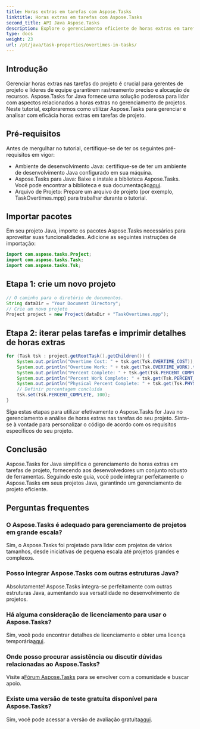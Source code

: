 ```yaml
---
title: Horas extras em tarefas com Aspose.Tasks
linktitle: Horas extras em tarefas com Aspose.Tasks
second_title: API Java Aspose.Tasks
description: Explore o gerenciamento eficiente de horas extras em tarefas de projeto com Aspose.Tasks for Java. Simplifique o rastreamento e a alocação de recursos sem esforço.
type: docs
weight: 23
url: /pt/java/task-properties/overtimes-in-tasks/
---
```

## Introdução
Gerenciar horas extras nas tarefas do projeto é crucial para gerentes de projeto e líderes de equipe garantirem rastreamento preciso e alocação de recursos. Aspose.Tasks for Java fornece uma solução poderosa para lidar com aspectos relacionados a horas extras no gerenciamento de projetos. Neste tutorial, exploraremos como utilizar Aspose.Tasks para gerenciar e analisar com eficácia horas extras em tarefas de projeto.
## Pré-requisitos
Antes de mergulhar no tutorial, certifique-se de ter os seguintes pré-requisitos em vigor:
- Ambiente de desenvolvimento Java: certifique-se de ter um ambiente de desenvolvimento Java configurado em sua máquina.
-  Aspose.Tasks para Java: Baixe e instale a biblioteca Aspose.Tasks. Você pode encontrar a biblioteca e sua documentação[aqui](https://reference.aspose.com/tasks/java/).
- Arquivo de Projeto: Prepare um arquivo de projeto (por exemplo, TaskOvertimes.mpp) para trabalhar durante o tutorial.
## Importar pacotes
Em seu projeto Java, importe os pacotes Aspose.Tasks necessários para aproveitar suas funcionalidades. Adicione as seguintes instruções de importação:
```java
import com.aspose.tasks.Project;
import com.aspose.tasks.Task;
import com.aspose.tasks.Tsk;
```
## Etapa 1: crie um novo projeto
```java
// O caminho para o diretório de documentos.
String dataDir = "Your Document Directory";
// Crie um novo projeto
Project project = new Project(dataDir + "TaskOvertimes.mpp");
```
## Etapa 2: iterar pelas tarefas e imprimir detalhes de horas extras
```java
for (Task tsk : project.getRootTask().getChildren()) {
    System.out.println("Overtime Cost: " + tsk.get(Tsk.OVERTIME_COST));
    System.out.println("Overtime Work: " + tsk.get(Tsk.OVERTIME_WORK).toString());
    System.out.println("Percent Complete: " + tsk.get(Tsk.PERCENT_COMPLETE));
    System.out.println("Percent Work Complete: " + tsk.get(Tsk.PERCENT_WORK_COMPLETE).toString());
    System.out.println("Physical Percent Complete: " + tsk.get(Tsk.PHYSICAL_PERCENT_COMPLETE).toString());
    // Definir porcentagem concluída
    tsk.set(Tsk.PERCENT_COMPLETE, 100);
}
```
Siga estas etapas para utilizar efetivamente o Aspose.Tasks for Java no gerenciamento e análise de horas extras nas tarefas do seu projeto. Sinta-se à vontade para personalizar o código de acordo com os requisitos específicos do seu projeto.
## Conclusão
Aspose.Tasks for Java simplifica o gerenciamento de horas extras em tarefas de projeto, fornecendo aos desenvolvedores um conjunto robusto de ferramentas. Seguindo este guia, você pode integrar perfeitamente o Aspose.Tasks em seus projetos Java, garantindo um gerenciamento de projeto eficiente.
## Perguntas frequentes
### O Aspose.Tasks é adequado para gerenciamento de projetos em grande escala?
Sim, o Aspose.Tasks foi projetado para lidar com projetos de vários tamanhos, desde iniciativas de pequena escala até projetos grandes e complexos.
### Posso integrar Aspose.Tasks com outras estruturas Java?
Absolutamente! Aspose.Tasks integra-se perfeitamente com outras estruturas Java, aumentando sua versatilidade no desenvolvimento de projetos.
### Há alguma consideração de licenciamento para usar o Aspose.Tasks?
 Sim, você pode encontrar detalhes de licenciamento e obter uma licença temporária[aqui](https://purchase.aspose.com/temporary-license/).
### Onde posso procurar assistência ou discutir dúvidas relacionadas ao Aspose.Tasks?
 Visite a[Fórum Aspose.Tasks](https://forum.aspose.com/c/tasks/15) para se envolver com a comunidade e buscar apoio.
### Existe uma versão de teste gratuita disponível para Aspose.Tasks?
 Sim, você pode acessar a versão de avaliação gratuita[aqui](https://releases.aspose.com/).